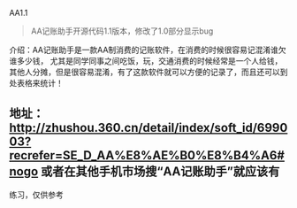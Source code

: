 AA1.1

> AA记账助手开源代码1.1版本，修改了1.0部分显示bug


介绍：AA记账助手是一款AA制消费的记账软件，在消费的时候很容易记混淆谁欠谁多少钱，
尤其是同学同事之间吃饭，玩，交通消费的时候经常是一个人给钱，其他人分摊，但是很容易混淆，有了这款软件就可以方便的记录了，而且还可以到处表格来统计！


地址：http://zhushou.360.cn/detail/index/soft_id/699003?recrefer=SE_D_AA%E8%AE%B0%E8%B4%A6#nogo
或者在其他手机市场搜“AA记账助手”就应该有
----
练习，仅供参考
